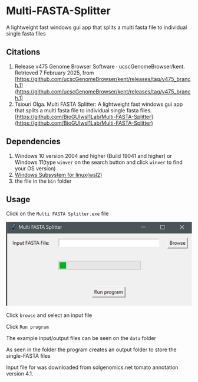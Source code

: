 # Multi-FASTA-Splitter

A lightweight fast windows gui app that splits a multi fasta file to individual single fasta files  

## Citations

1. Release v475 Genome Browser Software · ucscGenomeBrowser/kent. Retrieved 7 February 2025, from [https://github.com/ucscGenomeBrowser/kent/releases/tag/v475_branch.1](https://github.com/ucscGenomeBrowser/kent/releases/tag/v475_branch.1)
2. Tsiouri Olga. Multi FASTA Splitter: A lightweight fast windows gui app that splits a multi fasta file to individual single fasta files.[https://github.com/BioGUIwsl1Lab/Multi-FASTA-Splitter](https://github.com/BioGUIwsl1Lab/Multi-FASTA-Splitter)

## Dependencies

1. Windows 10 version 2004 and higher (Build 19041 and higher) or Windows 11(type `winver` on the search button and click `winver` to find your OS version)
2. [Windows Subsystem for linux(wsl2)](INSTALL.md)
3. the file in the `bin` folder

## Usage 

Click on the `Multi FASTA Splitter.exe` file

![](img/1.png)

Click `browse` and select an input file

Click `Run program`

The example input/output files can be seen on the `data` folder

As seen in the folder the program creates an output folder to store the single-FASTA files

Input file for was downloaded from solgenomics.net tomato annotation version 4.1.
